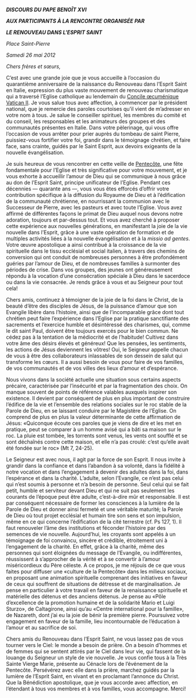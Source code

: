 ***DISCOURS DU PAPE BENOÎT XVI***

***AUX PARTICIPANTS À LA RENCONTRE ORGANISÉE PAR***

***LE RENOUVEAU DANS L'ESPRIT SAINT***

*Place Saint-Pierre*

*Samedi 26 mai 2012*

*Chers frères et sœurs,*

C’est avec une grande joie que je vous accueille à l’occasion du quarantième anniversaire de la naissance du Renouveau dans l’Esprit Saint en Italie, expression du plus vaste mouvement de renouveau charismatique qui a traversé l’Eglise catholique au lendemain du [Concile œcuménique Vatican II](http://www.vatican.va/archive/hist_councils/ii_vatican_council/index_fr.htm). Je vous salue tous avec affection, à commencer par le président national, que je remercie des paroles courtoises qu’il vient de m’adresser en votre nom à tous. Je salue le conseiller spirituel, les membres du comité et du conseil, les responsables et les animateurs des groupes et des communautés présentes en Italie. Dans votre pèlerinage, qui vous offre l’occasion de vous arrêter pour prier auprès du tombeau de saint Pierre, puissiez-vous fortifier votre foi, grandir dans le témoignage chrétien, et faire face, sans crainte, guidés par le Saint Esprit, aux devoirs exigeants de la nouvelle évangélisation.

Je suis heureux de vous rencontrer en cette veille de [Pentecôte](http://www.vatican.va/liturgical_year/pentecost/2012/index_pentecoste_fr.htm), une fête fondamentale pour l’Eglise et très significative pour votre mouvement, et je vous exhorte à accueillir l’amour de Dieu qui se communique à nous grâce au don de l’Esprit Saint, principe unificateur de l’Eglise. Pendant ces décennies — quarante ans —, vous vous êtes efforcés d’offrir votre contribution spécifique à la diffusion du Royaume de Dieu et à l’édification de la communauté chrétienne, en nourrissant la communion avec le Successeur de Pierre, avec les pasteurs et avec toute l’Eglise. Vous avez affirmé de différentes façons le primat de Dieu auquel nous devons notre adoration, toujours et par-dessus tout. Et vous avez cherché à proposer cette expérience aux nouvelles générations, en manifestant la joie de la vie nouvelle dans l’Esprit, grâce à une vaste opération de formation et de multiples activités liées à la nouvelle évangélisation et à la *missio ad gentes*. Votre œuvre apostolique a ainsi contribué à la croissance de la vie spirituelle dans le tissu ecclésial et social italien, à travers des chemins de conversion qui ont conduit de nombreuses personnes à être profondément guéries par l’amour de Dieu, et de nombreuses familles à surmonter des périodes de crise. Dans vos groupes, des jeunes ont généreusement répondu à la vocation d’une consécration spéciale à Dieu dans le sacerdoce ou dans la vie consacrée. Je rends grâce à vous et au Seigneur pour tout cela!

Chers amis, continuez à témoigner de la joie de la foi dans le Christ, de la beauté d’être des disciples de Jésus, de la puissance d’amour que son Evangile libère dans l’histoire, ainsi que de l’incomparable grâce dont tout chrétien peut faire l’expérience dans l’Eglise par la pratique sanctifiante des sacrements et l’exercice humble et désintéressé des charismes, qui, comme le dit saint Paul, doivent être toujours exercés pour le bien commun. Ne cédez pas à la tentation de la médiocrité et de l’habitude! Cultivez dans votre âme des désirs élevés et généreux! Que les pensées, les sentiments, les actions de Jésus deviennent les vôtres! Oui, le Seigneur appelle chacun de vous à être des collaborateurs inlassables de son dessein de salut qui transforme les cœurs. Il a aussi besoin de vous pour faire de vos familles, de vos communautés et de vos villes des lieux d’amour et d’espérance.

Nous vivons dans la société actuelle une situation sous certains aspects précaire, caractérisée par l’insécurité et par la fragmentation des choix. On manque souvent de points de référence valables auxquels inspirer son existence. Il devient par conséquent de plus en plus important de construire l’édifice de la vie et l’ensemble des relations sociales sur le roc stable de la Parole de Dieu, en se laissant conduire par le Magistère de l’Eglise. On comprend de plus en plus la valeur déterminante de cette affirmation de Jésus: «Quiconque écoute ces paroles que je viens de dire et les met en pratique, peut se comparer à un homme avisé qui a bâti sa maison sur le roc. La pluie est tombée, les torrents sont venus, les vents ont soufflé et se sont déchaînés contre cette maison, et elle n’a pas croulé: c’est qu’elle avait été fondée sur le roc» (Mt 7, 24-25).

Le Seigneur est avec nous, il agit par la force de son Esprit. Il nous invite à grandir dans la confiance et dans l’abandon à sa volonté, dans la fidélité à notre vocation et dans l’engagement à devenir des adultes dans la foi, dans l’espérance et dans la charité. L’adulte, selon l’Evangile, ce n’est pas celui qui n’est soumis à personne et n’a besoin de personne. Seul celui qui se fait petit, humble et serviteur devant Dieu et qui ne suit pas seulement les courants de l’époque peut être adulte, c’est-à-dire mûr et responsable. Il est par conséquent nécessaire de former les consciences à la lumière de la Parole de Dieu et donner ainsi fermeté et une véritable maturité; la Parole de Dieu où tout projet ecclésial et humain tire son sens et son impulsion, même en ce qui concerne l’édification de la cité terrestre (cf. Ps 127, 1). Il faut renouveler l’âme des institutions et féconder l’histoire par des semences de vie nouvelle. Aujourd’hui, les croyants sont appelés à un témoignage de foi convaincu, sincère et crédible, étroitement uni à l’engagement de la charité. En effet, grâce à la charité, même des personnes qui sont éloignées du message de l’Evangile, ou indifférentes, réussissent à s’approcher de la vérité et à se convertir à l’amour miséricordieux du Père céleste. A ce propos, je me réjouis de ce que vous faites pour diffuser une «culture de la Pentecôte» dans les milieux sociaux, en proposant une animation spirituelle comprenant des initiatives en faveur de ceux qui souffrent de situations de détresse et de marginalisation. Je pense en particulier à votre travail en faveur de la renaissance spirituelle et matérielle des détenus et des anciens détenus. Je pense au «Pôle d’excellence de la promotion humaine et de la solidarité Mario et Luigi Sturzo», de Caltagirone, ainsi qu’au «Centre international pour la famille», de Nazareth, dont j’ai eu la joie de bénir la première pierre. Poursuivez votre engagement en faveur de la famille, lieu incontournable de l’éducation à l’amour et au sacrifice de soi.

Chers amis du Renouveau dans l’Esprit Saint, ne vous lassez pas de vous tourner vers le Ciel: le monde a besoin de prière. On a besoin d’hommes et de femmes qui se sentent attirés par le Ciel dans leur vie, qui fassent de la louange du Seigneur un style de vie nouvelle. Je vous confie tous à la Très Sainte Vierge Marie, présente au Cénacle lors de l’événement de la Pentecôte. Persévérez avec elle dans la prière, marchez guidés par la lumière de l’Esprit Saint, en vivant et en proclamant l’annonce du Christ. Que la Bénédiction apostolique, que je vous accorde avec affection, en l’étendant à tous vos membres et à vos familles, vous accompagne. Merci!